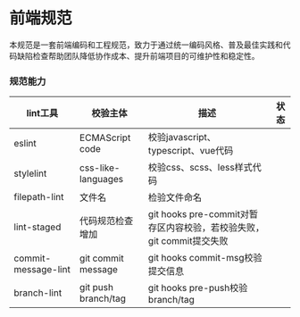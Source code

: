 # 前端规范

本规范是一套前端编码和工程规范，致力于通过统一编码风格、普及最佳实践和代码缺陷检查帮助团队降低协作成本、提升前端项目的可维护性和稳定性。

### 规范能力


 
| lint工具 | 校验主体 | 描述 | 状态 |
| --- | --- | --- | --- |
| eslint | ECMAScript code | 校验javascript、typescript、vue代码 | <Badge type="tip" text="完成" vertical="middle" /> |
| stylelint | css-like-languages | 校验css、scss、less样式代码 | <Badge type="warning" text="Todo" vertical="middle" />
| filepath-lint | 文件名 | 检验文件命名 | <Badge type="warning" text="Todo" vertical="middle" />
| lint-staged | 代码规范检查增加 | git hooks pre-commit对暂存区内容校验，若校验失败，git commit提交失败 | <Badge type="tip" text="完成" vertical="middle" />
| commit-message-lint | git commit message | git hooks commit-msg校验提交信息 | <Badge type="tip" text="完成" vertical="middle" />
| branch-lint | git push branch/tag | git hooks pre-push校验branch/tag | <Badge type="warning" text="Todo" vertical="middle" />